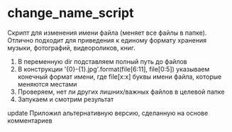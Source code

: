 # change_name_script

Скрипт для изменения имени файла (меняет все файлы в папке). Отлично подходит для приведения к единому формату хранения музыки, фотографий, видеороликов, книг.

1. В переменную dir подставляем полный путь до файлов
2. В конструкции '{0}-{1}.jpg'.format(file[6:11], file[0:5]) указываем конечный формат имени, где file[x:x] буквы имени файла, которые меняются местами
3. Проверяем, нет ли других лишних/важных файлов в целевой папке
4. Запукаем и смотрим результат


update
Приложил альтернативную версию, сделанную на основе комментариев
